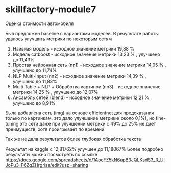 # skillfactory-module7
Оценка стоимости автомобиля

Был предложен baseline с вариантами моделей. В результате работы удалось улучшить метрики по некоторым сетям
1. Наивная модель - исходное значение метрики 19,88 %
2. Модель catboost - исходное значение метрики 13,23 % , улучшено до 11,43%
3. Простая нейронная сеть (nn1) - исходное значение метрики 14,05 % , улучшено до 11,74%
4. NLP Multi-Input (nn2) - исходное значение метрики 14,39 % , улучшено до 11,83%
5. Multi Table + NLP + Обработка картинок (nn3) - исходное значение метрики 14,25 % , улучшено до 12,07%
6. Ансамбль сетей (blend) - исходное значение метрики 12,21 % , улучшено до 8,91%

Была добавлена сеть (img) на основе efficientnet для предсказания только по картинкам, это дало улучшение метрики( около 0,1%), 
но fine-tuning это сети даже при улучшении метрики с 49% до 25% не дает преимуществ, хотя проигрывает по времени. 

Так же не дала результатов более глубокая обработка текста 

Результат на kaggle c 12,81762% улучшен до 11,18067%
Более подробно результаты можно посмотреть по ссылке https://docs.google.com/spreadsheets/d/1AocFZ5kN6upB3JQLKsdS3_R_UIJoPu3_F6ZqZHrg4ss/edit?usp=sharing

